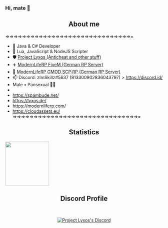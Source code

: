 ### Hi, mate 👋

<h2 align="center">About me</h2>

=>=>=>=>=>=>=>=>=>=>=>=>=>=>=>=>=>=>=>=>=>=>=>=>=>=>=>=>=>=>=
- 💎 Java & C# Developer
- 📝 Lua, JavaScript & NodeJS Scripter
- 🛡 <a href="https://dsc.gg/lyxos">Project Lyxos (Anticheat and other stuff)</a>
- ✈️ <a href="https://dsc.gg/modernliferp">ModernLifeRP FiveM (German RP Server)</a> 
- 🤩 <a href="https://dsc.gg/modernliferpgmod">ModernLifeRP GMOD SCP:RP (German RP Server)</a> 
- 📫 Discord: zImSkillz#5637 (813300902836043797) > https://discord.id/
- Male • Pansexual 🏳️‍🌈
-             
- https://spambude.net/
- https://lyxos.de/
- https://modernliferp.com/
- https://cloudassets.eu/               
=>=>=>=>=>=>=>=>=>=>=>=>=>=>=>=>=>=>=>=>=>=>=>=>=>=>=>=>=>=>=


<h2 align="center">Statistics</h2>

<img height="140px" src="https://github-readme-stats.vercel.app/api?username=zImSkillz&show_icons=true&theme=dark" />

<h2 align="center">Discord Profile</h2><br>
  <p align="center">
    <a href="https://discord.com/invite/MhEqPzS5Bw">
        <img title="Project Lyxos Discord" alt="Project Lyxos's Discord" src="https://discord.c99.nl/widget/theme-1/813300902836043797.png"/>
    </a>
</p>
